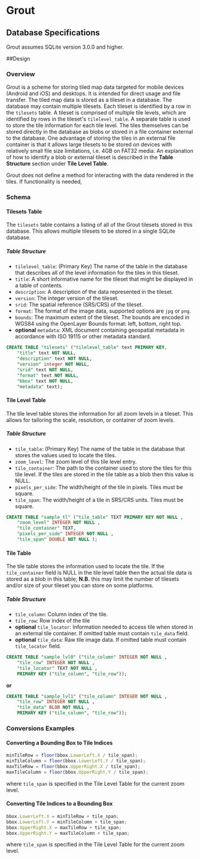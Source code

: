# Grout

## Database Specifications

Grout assumes SQLite version 3.0.0 and higher.

##Design

### Overview

Grout is a scheme for storing tiled map data targeted for mobile devices (Android and iOS) and desktops. It is intended for direct usage and file transfer.  The tiled map data is stored as a tileset in a database. The database may contain multiple tilesets.  Each tileset is identified by a row in the `tilesets` table. A tileset is comprised of multiple tile levels, which are identified by rows in the tileset's `tilelevel_table`. A separate table is used to store the tile information for each tile level. The tiles themselves can be stored directly in the database as blobs or stored in a file container external to the database. One advantage of storing the tiles in an external file container is that it allows large tilesets to be stored on devices with relatively small file size limitations, i.e. 4GB on FAT32 media. An explanation of how to identify a blob or external tileset is described in the **Table Structure** section under **Tile Level Table**.

Grout does not define a method for interacting with the data rendered in the tiles.  If functionality is needed, 

### Schema

#### Tilesets Table

The `tilesets` table contains a listing of all of the Grout tilesets stored in this database.  This allows multiple tilesets to be stored in a single SQLite database.

##### Table Structure

* `tilelevel_table`: (Primary Key) The name of the table in the database that describes all of the level information for the tiles in this tileset.
* `title`: A short informative name for the tileset that might be displayed in a table of contents.
* `description`: A description of the data represented in the tileset.
* `version`: The integer version of the tileset.
* `srid`: The spatial reference (SRS/CRS) of the tileset.
* `format`: The format of the image data, supported options are `jpg` or `png`.
* `bounds`: The maximum extent of the tileset.  The bounds are encoded in WGS84 using the OpenLayer Bounds format: left, bottom, right top.
* **optional** `metadata`: XML document containing geospatial metadata in accordance with ISO 19115 or other metadata standard.

```sql
CREATE TABLE "tilesets" ("tilelevel_table" text PRIMARY KEY,
	"title" text NOT NULL,
	"description" text NOT NULL,
	"version" integer NOT NULL,
	"srid" text NOT NULL,
	"format" text NOT NULL,
	"bbox" text NOT NULL, 
	"metadata" text);
```

#### Tile Level Table

The tile level table stores the information for all zoom levels in a tileset.  This allows for tailoring the scale, resolution, or container of zoom levels.

##### Table Structure

* `tile_table`: (Primary Key) The name of the table in the database that stores the values used to locate the tiles.
* `zoom_level`: The zoom level of this tile level entry.
* `tile_container`: The path to the container used to store the tiles for this tile level.  If the tiles are stored in the tile table as a blob then this value is NULL.
* `pixels_per_side`: The width/height of the tile in pixels.  Tiles must be square.
* `tile_span`: The width/height of a tile in SRS/CRS units.  Tiles must be square.

```sql
CREATE TABLE "sample_tl" ("tile_table" TEXT PRIMARY KEY NOT NULL , 
	"zoom_level" INTEGER NOT NULL ,
	"tile_container" TEXT, 
	"pixels_per_side" INTEGER NOT NULL , 
	"tile_span" DOUBLE NOT NULL );
```

#### Tile Table

The tile table stores the information used to locate the tile.  If the `tile_container` field is NULL in the tile level table then the actual tile data is stored as a blob in this table; **N.B.** this may limit the number of tilesets and/or size of your tileset you can store on some platforms.

##### Table Structure

* `tile_column`: Column index of the tile.
* `tile_row`: Row index of the tile
* **optional** `tile_locator`: Information needed to access tile when stored in an external tile container.  If omitted table must contain `tile_data` field.
* **optional** `tile_data`: Raw tile image data.  If omitted table must contain `tile_locator` field.

```sql
CREATE TABLE "sample_lvl0" ("tile_column" INTEGER NOT NULL , 
	"tile_row" INTEGER NOT NULL , 
	"tile_locator" TEXT NOT NULL , 
	PRIMARY KEY ("tile_column", "tile_row"));
```
**or**
```sql
CREATE TABLE "sample_lvl1" ("tile_column" INTEGER NOT NULL , 
	"tile_row" INTEGER NOT NULL , 
	"tile_data" BLOB NOT NULL , 
	PRIMARY KEY ("tile_column", "tile_row"));
```

### Conversions Examples

#### Converting a Bounding Box to Tile Indices

```javascript
minTileRow = floor(bbox.LowerLeft.X / tile_span);
minTileColumn = floor(bbox.LowerLeft.Y / tile_span);
maxTileRow = floor(bbox.UpperRight.X / tile_span);
maxTileColumn = floor(bbox.UpperRight.Y / tile_span);
```

where `tile_span` is specified in the Tile Level Table for the current zoom level. 

#### Converting Tile Indices to a Bounding Box

```javascript
bbox.LowerLeft.X = minTileRow + tile_span;
bbox.LowerLeft.Y = minTileColumn + tile_span;
bbox.UpperRight.X = maxTileRow + tile_span;
bbox.UpperRight.Y = maxTileColumn + tile_span;
```

where `tile_span` is specified in the Tile Level Table for the current zoom level. 

